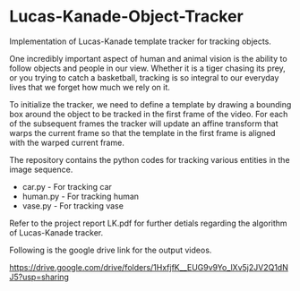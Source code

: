 # Lucas-Kanade-Object-Tracker
Implementation of Lucas-Kanade template tracker for tracking objects.

One incredibly important aspect of human and animal vision is the ability to follow objects and
people in our view. Whether it is a tiger chasing its prey, or you trying to catch a basketball,
tracking is so integral to our everyday lives that we forget how much we rely on it.

To initialize the tracker, we need to define a template by drawing a bounding box around the object
to be tracked in the first frame of the video. For each of the subsequent frames the tracker will
update an affine transform that warps the current frame so that the template in the first frame is
aligned with the warped current frame.

The repository contains the python codes for tracking various entities in the image sequence.

- car.py - For tracking car
- human.py - For tracking human
- vase.py - For tracking vase

Refer to the project report LK.pdf for further detials regarding the algorithm of Lucas-Kanade tracker. 

Following is the google drive link for the output videos.

https://drive.google.com/drive/folders/1HxfjfK__EUG9v9Yo_lXv5j2JV2Q1dNJ5?usp=sharing
